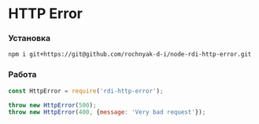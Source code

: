 # HTTP Error

### Установка
```bash
npm i git+https://git@github.com/rochnyak-d-i/node-rdi-http-error.git
```
### Работа
```js
const HttpError = require('rdi-http-error');

throw new HttpError(500);
throw new HttpError(400, {message: 'Very bad request'});
```
